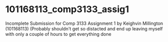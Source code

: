 # 101168113_comp3133_assig1
 Incomplete Submission for Comp 3133 Assignment 1 by Keighvin Millington (101168113) (Probably shouldn't get so distacted and end up leaving myself with only a couple of hours to get everything done
